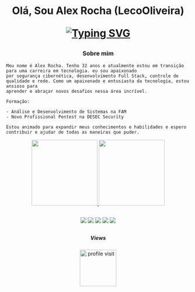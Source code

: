 
<h1 align="center">Olá, Sou Alex Rocha (LecoOliveira)

[![Typing SVG](https://readme-typing-svg.demolab.com?font=Fira+Code&pause=1000&width=435&lines=Front+End+%7C+Back+End+%7C+Pentester+%7C+Hacker)](https://git.io/typing-svg)
</h1>

<h3 align="center"> Sobre mim </h3>

```
Meu nome é Alex Rocha. Tenho 32 anos e atualmente estou em transição para uma carreira em tecnologia. eu sou apaixonado
por segurança cibernética, desenvolvimento Full Stack, controle de qualidade e rede. Como um apaixonado e entusiasta da tecnologia, estou ansioso para
aprender e abraçar novos desafios nessa área incrível.

Formação:

- Análise e Desenvolvimento de Sistemas na FAM
- Novo Profissional Pentest na DESEC Security

Estou animado para expandir meus conhecimentos e habilidades e espero contribuir e ajudar de todas as maneiras que puder.
```

<div align="center">
  
  <a href="https://github.com/LecoOliveira">
  <img height="180em" src="https://github-readme-stats.vercel.app/api?username=LecoOliveira&show_icons=true&theme=gotham&text_color=ffffff&hide_border=true&icon_color=2aa889&bg_color=00000000&include_all_commits=true&count_private=true"/>
  <img height="180em" src="https://github-readme-stats.vercel.app/api/top-langs/?username=LecoOliveira&layout=compact&text_color=ffffff&hide_border=true&langs_count=6&theme=gotham&bg_color=00000000"/>
</div>
  
##
 
<div align="center">
  <a href="https://www.linkedin.com/in/alex-rocha-23119411b/" target="_blank"><img src="https://img.shields.io/badge/-LinkedIn-0d1117?style=for-the-badge&logo=linkedin&logoColor=2aa889" target="_blank"></a>
  <a href="https://github.com/LecoOliveira" target="_blank"><img src="https://img.shields.io/badge/-github-0d1117?style=for-the-badge&logo=github&logoColor=2aa889" target="_blank"></a>
  <a href="https://www.instagram.com/lecooliveira_/" target="_blank"><img src="https://img.shields.io/badge/-Instagram-0d1117?style=for-the-badge&logo=instagram&logoColor=2aa889" target="_blank"></a>
  <a href="https://wa.me/5511940228960" target="_blank"><img src="https://img.shields.io/badge/-whatsapp-0d1117?style=for-the-badge&logo=whatsapp&logoColor=2aa889"target="_blank"></a>
  <a href="https://t.me/LecoOliveira" target="_blank"><img src="https://img.shields.io/badge/-telegram-0d1117?style=for-the-badge&logo=telegram&logoColor=2aa889"target="_blank"></a>
</div>


##

<div align="center">
<h5> Views </h5>
<a href="#">
    <img alt="profile visit" src="https://profile-counter.glitch.me/LecoOliveira/count.svg" width="100"/> 
</a>
</div>
